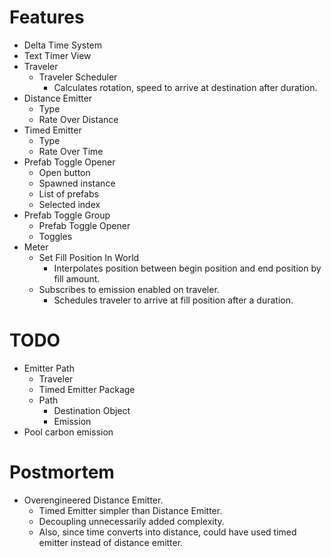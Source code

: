# Features

- Delta Time System
- Text Timer View
- Traveler
    - Traveler Scheduler
        - Calculates rotation, speed to arrive at destination after duration.
- Distance Emitter
    - Type
    - Rate Over Distance
- Timed Emitter
    - Type
    - Rate Over Time
- Prefab Toggle Opener
    - Open button
    - Spawned instance
    - List of prefabs
    - Selected index
- Prefab Toggle Group
    - Prefab Toggle Opener
    - Toggles
- Meter
    - Set Fill Position In World
        - Interpolates position between begin position and end position by fill amount.
    - Subscribes to emission enabled on traveler.
        - Schedules traveler to arrive at fill position after a duration.

# TODO

- Emitter Path
    - Traveler
    - Timed Emitter Package
    - Path
        - Destination Object
        - Emission
- Pool carbon emission

# Postmortem

- Overengineered Distance Emitter.
    - Timed Emitter simpler than Distance Emitter.
    - Decoupling unnecessarily added complexity.
    - Also, since time converts into distance, could have used timed emitter instead of distance emitter.
